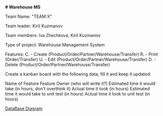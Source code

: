 **# Warehouse MS**

Team Name: "TEAM X"

Team leader: Kiril Kuzmanov

Team members: Iva Zhechkova, Kiril Kuzmanov

Type of project: Warehouse Management System

Features:
C. - Create (Product/Order/Partner/Warehouse/Transfer)
R. - Print (Order/Transfer)
U. - Edit (Product/Order/Partner/Warehouse/Transfer)
D. - Delete (Product/Order/Partner/Warehouse/Transfer)

Create a kanban board with the following data, fill it and keep it updated:

Name of Feature
Feature Owner (who will write it?)
Estimated time it would take (in hours, don't overthink it)
Actual time it took (in hours)
Estimated time it would take to unit test (in hours)
Actual time it took to unit test (in hours)




[DataBase Diagram](http://prntscr.com/n5xp4o)